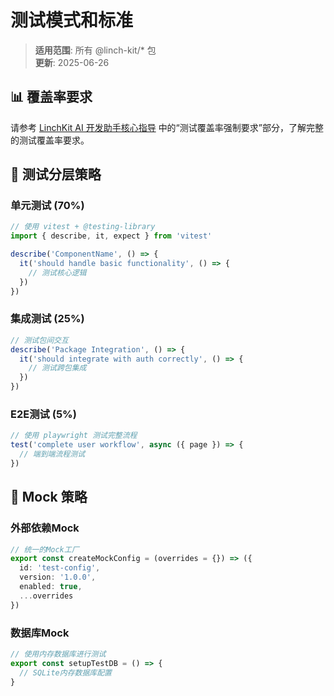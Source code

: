 # 测试模式和标准

> **适用范围**: 所有 @linch-kit/* 包  
> **更新**: 2025-06-26

## 📊 覆盖率要求

请参考 [LinchKit AI 开发助手核心指导](../../MASTER_GUIDELINES.md) 中的“测试覆盖率强制要求”部分，了解完整的测试覆盖率要求。

## 🧪 测试分层策略

### 单元测试 (70%)
```typescript
// 使用 vitest + @testing-library
import { describe, it, expect } from 'vitest'

describe('ComponentName', () => {
  it('should handle basic functionality', () => {
    // 测试核心逻辑
  })
})
```

### 集成测试 (25%)
```typescript
// 测试包间交互
describe('Package Integration', () => {
  it('should integrate with auth correctly', () => {
    // 测试跨包集成
  })
})
```

### E2E测试 (5%)
```typescript
// 使用 playwright 测试完整流程
test('complete user workflow', async ({ page }) => {
  // 端到端流程测试
})
```

## 🔧 Mock 策略

### 外部依赖Mock
```typescript
// 统一的Mock工厂
export const createMockConfig = (overrides = {}) => ({
  id: 'test-config',
  version: '1.0.0',
  enabled: true,
  ...overrides
})
```

### 数据库Mock
```typescript
// 使用内存数据库进行测试
export const setupTestDB = () => {
  // SQLite内存数据库配置
}
```